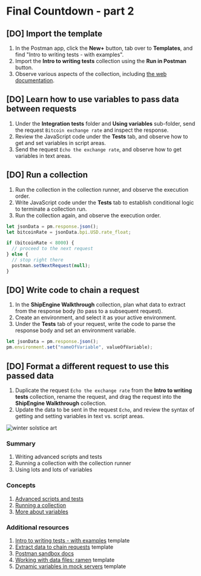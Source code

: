 # Final Countdown - part 2

## [DO] Import the template

1. In the Postman app, click the **New+** button, tab over to **Templates**, and find "Intro to writing tests - with examples".
1. Import the **Intro to writing tests** collection using the **Run in Postman** button.
1. Observe various aspects of the collection, including [the web documentation](https://documenter.getpostman.com/view/1559645/RzZFCGFR?version=latest).

## [DO] Learn how to use variables to pass data between requests

1. Under the **Integration tests** folder and **Using variables** sub-folder, send the request `Bitcoin exchange rate` and inspect the response.
1. Review the JavaScript code under the **Tests** tab, and observe how to get and set variables in script areas.
1. Send the request `Echo the exchange rate`, and observe how to get variables in text areas.

## [DO] Run a collection

1. Run the collection in the collection runner, and observe the execution order.
1. Write JavaScript code under the **Tests** tab to establish conditional logic to terminate a collection run.
1. Run the collection again, and observe the execution order.

```javascript
let jsonData = pm.response.json();
let bitcoinRate = jsonData.bpi.USD.rate_float;

if (bitcoinRate < 8000) {
  // proceed to the next request
} else {
  // stop right there
  postman.setNextRequest(null);
}
```

## [DO] Write code to chain a request

1. In the **ShipEngine Walkthrough** collection, plan what data to extract from the response body (to pass to a subsequent request).
1. Create an environment, and select it as your active environment.
1. Under the **Tests** tab of your request, write the code to parse the response body and set an environment variable.

```javascript
let jsonData = pm.response.json();
pm.environment.set("nameOfVariable", valueOfVariable);
```

## [DO] Format a different request to use this passed data

1. Duplicate the request `Echo the exchange rate` from the **Intro to writing tests** collection, rename the request, and drag the request into the **ShipEngine Walkthrough** collection.
1. Update the data to be sent in the request `Echo`, and review the syntax of getting and setting variables in text vs. script areas.

![[winter solstice art](https://apod.nasa.gov/apod/image/1712/WinterSolsticeMW_Seip.jpg)](https://apod.nasa.gov/apod/image/1712/WinterSolsticeMW_Seip.jpg)

### Summary

1. Writing advanced scripts and tests
1. Running a collection with the collection runner
1. Using lots and lots of variables

### Concepts

1. [Advanced scripts and tests](https://learning.postman.com/docs/postman/collection-runs/building-workflows/)
1. [Running a collection](https://learning.postman.com/docs/postman/collection-runs/intro-to-collection-runs/)
1. [More about variables](https://learning.postman.com/docs/postman/variables-and-environments/variables/)

### Additional resources

1. [Intro to writing tests - with examples](https://explore.postman.com/templates/198/intro-to-writing-tests---with-examples) template
1. [Extract data to chain requests](https://explore.postman.com/templates/1616/extract-data-to-chain-requests) template
1. [Postman sandbox docs](https://learning.postman.com/docs/postman/scripts/postman-sandbox/)
1. [Working with data files: ramen](https://explore.postman.com/templates/1433/working-with-data-files-ramen) template
1. [Dynamic variables in mock servers](https://explore.postman.com/templates/3360/dynamic-variables-in-mock-servers) template
